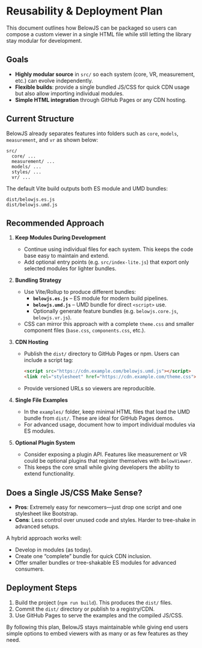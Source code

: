 # Reusability & Deployment Plan

This document outlines how BelowJS can be packaged so users can compose a custom viewer in a single HTML file while still letting the library stay modular for development.

## Goals
- **Highly modular source** in `src/` so each system (core, VR, measurement, etc.) can evolve independently.
- **Flexible builds**: provide a single bundled JS/CSS for quick CDN usage but also allow importing individual modules.
- **Simple HTML integration** through GitHub Pages or any CDN hosting.

## Current Structure
BelowJS already separates features into folders such as `core`, `models`, `measurement`, and `vr` as shown below:

```text
src/
  core/ ...
  measurement/ ...
  models/ ...
  styles/ ...
  vr/ ...
```

The default Vite build outputs both ES module and UMD bundles:

```
dist/belowjs.es.js
dist/belowjs.umd.js
```

## Recommended Approach
1. **Keep Modules During Development**
   - Continue using individual files for each system. This keeps the code base easy to maintain and extend.
   - Add optional entry points (e.g. `src/index-lite.js`) that export only selected modules for lighter bundles.

2. **Bundling Strategy**
   - Use Vite/Rollup to produce different bundles:
     - **`belowjs.es.js`** – ES module for modern build pipelines.
     - **`belowjs.umd.js`** – UMD bundle for direct `<script>` use.
     - Optionally generate feature bundles (e.g. `belowjs.core.js`, `belowjs.vr.js`).
   - CSS can mirror this approach with a complete `theme.css` and smaller component files (`base.css`, `components.css`, etc.).

3. **CDN Hosting**
   - Publish the `dist/` directory to GitHub Pages or npm. Users can include a script tag:
     ```html
     <script src="https://cdn.example.com/belowjs.umd.js"></script>
     <link rel="stylesheet" href="https://cdn.example.com/theme.css">
     ```
   - Provide versioned URLs so viewers are reproducible.

4. **Single File Examples**
   - In the `examples/` folder, keep minimal HTML files that load the UMD bundle from `dist/`. These are ideal for GitHub Pages demos.
   - For advanced usage, document how to import individual modules via ES modules.

5. **Optional Plugin System**
   - Consider exposing a plugin API. Features like measurement or VR could be optional plugins that register themselves with `BelowViewer`.
   - This keeps the core small while giving developers the ability to extend functionality.

## Does a Single JS/CSS Make Sense?
- **Pros**: Extremely easy for newcomers—just drop one script and one stylesheet like Bootstrap.
- **Cons**: Less control over unused code and styles. Harder to tree-shake in advanced setups.

A hybrid approach works well:
- Develop in modules (as today).
- Create one “complete” bundle for quick CDN inclusion.
- Offer smaller bundles or tree-shakable ES modules for advanced consumers.

## Deployment Steps
1. Build the project (`npm run build`). This produces the `dist/` files.
2. Commit the `dist/` directory or publish to a registry/CDN.
3. Use GitHub Pages to serve the examples and the compiled JS/CSS.

By following this plan, BelowJS stays maintainable while giving end users simple options to embed viewers with as many or as few features as they need.
